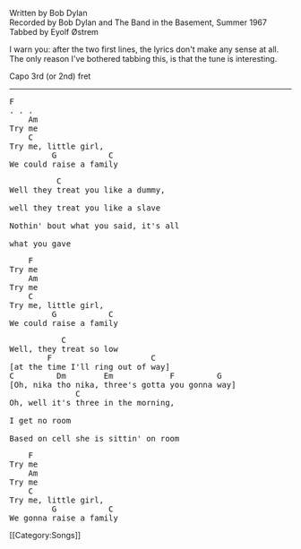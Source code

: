 Written by Bob Dylan<br>
Recorded by Bob Dylan and The Band in the Basement, Summer 1967<br>
Tabbed by Eyolf Østrem

I warn you: after the two first lines, the lyrics don't make any sense
at all. The only reason I've bothered tabbing this, is that the tune
is interesting.

Capo 3rd (or 2nd) fret

----
<pre class="refrain">
F
. . .
    Am
Try me
    C
Try me, little girl,
         G           C
We could raise a family
</pre>
<pre class="verse">
          C
Well they treat you like a dummy,

well they treat you like a slave

Nothin' bout what you said, it's all

what you gave
</pre>
<pre class="refrain">
    F
Try me
    Am
Try me
    C
Try me, little girl,
         G           C
We could raise a family
</pre>
<pre class="verse">
           C
Well, they treat so low
        F                     C
[at the time I'll ring out of way]
C         Dm        Em            F         G
[Oh, nika tho nika, three's gotta you gonna way]
              C
Oh, well it's three in the morning,

I get no room

Based on cell she is sittin' on room
</pre>
<pre class="refrain">
    F
Try me
    Am
Try me
    C
Try me, little girl,
         G           C
We gonna raise a family
</pre>

[[Category:Songs]]